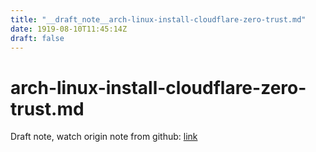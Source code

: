 ```yaml
---
title: "__draft_note__arch-linux-install-cloudflare-zero-trust.md"
date: 1919-08-10T11:45:14Z
draft: false
---
```


# arch-linux-install-cloudflare-zero-trust.md

Draft note, watch origin note from github: [link](https:/github.com/tinghaolai/just-random-note/blob/master/linux/arch-linux-install-cloudflare-zero-trust.md)